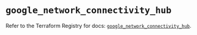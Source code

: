 # `google_network_connectivity_hub`

Refer to the Terraform Registry for docs: [`google_network_connectivity_hub`](https://registry.terraform.io/providers/hashicorp/google-beta/6.37.0/docs/resources/google_network_connectivity_hub).
